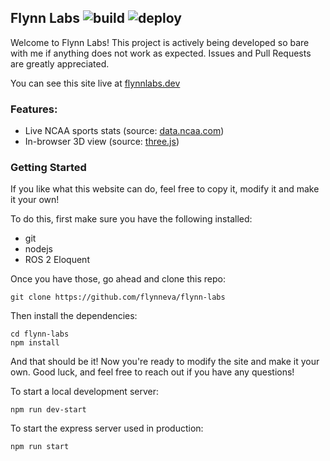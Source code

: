 ## Flynn Labs ![build](https://github.com/flynneva/flynn-labs/workflows/build/badge.svg) ![deploy](https://github.com/flynneva/flynn-labs/workflows/deploy/badge.svg)

Welcome to Flynn Labs! This project is actively being developed so bare with me if anything does not work as expected. Issues and Pull Requests are greatly appreciated.

You can see this site live at [flynnlabs.dev](https://flynnlabs.dev)

### Features:
- Live NCAA sports stats (source: [data.ncaa.com](http://data.ncaa.com/casablanca/scoreboard/basketball-men/d1/2020/02/22/scoreboard.json))
- In-browser 3D view (source: [three.js](https://github.com/mrdoob/three.js))


### Getting Started
If you like what this website can do, feel free to copy it, modify it and make it your own!

To do this, first make sure you have the following installed:
- git
- nodejs
- ROS 2 Eloquent

Once you have those, go ahead and clone this repo:
```
git clone https://github.com/flynneva/flynn-labs
```
Then install the dependencies:
```
cd flynn-labs
npm install
```
And that should be it! Now you're ready to modify the site and make it your own. Good luck, and feel free to reach out if you have any questions!

To start a local development server:
```
npm run dev-start
```

To start the express server used in production:
```
npm run start
```
